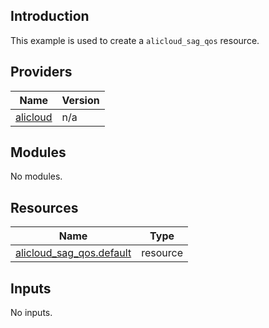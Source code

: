 ## Introduction

This example is used to create a `alicloud_sag_qos` resource.

<!-- BEGIN_TF_DOCS -->
## Providers

| Name | Version |
|------|---------|
| <a name="provider_alicloud"></a> [alicloud](#provider\_alicloud) | n/a |

## Modules

No modules.

## Resources

| Name | Type |
|------|------|
| [alicloud_sag_qos.default](https://registry.terraform.io/providers/aliyun/alicloud/latest/docs/resources/sag_qos) | resource |

## Inputs

No inputs.
<!-- END_TF_DOCS -->    